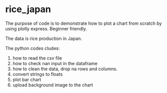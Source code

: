 # rice_japan

The purpose of code is to demonstrate how to plot a chart from scratch by using plotly express. Beginner friendly.

The data is rice production in Japan.

The python codes cludes:

1. how to read the csv file
2. how to check nan input in the dataframe
3. how to clean the data, drop na rows and columns.
4. convert strings to floats 
5. plot bar chart
6. upload background image to the chart
